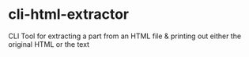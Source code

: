 # cli-html-extractor

CLI Tool for extracting a part from an HTML file & printing out either the original HTML or the text
